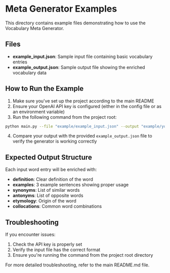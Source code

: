 # Meta Generator Examples

This directory contains example files demonstrating how to use the Vocabulary Meta Generator.

## Files

- **example_input.json**: Sample input file containing basic vocabulary entries
- **example_output.json**: Sample output file showing the enriched vocabulary data

## How to Run the Example

1. Make sure you've set up the project according to the main README
2. Ensure your OpenAI API key is configured (either in the config file or as an environment variable)
3. Run the following command from the project root:

```bash
python main.py --file "example/example_input.json" --output "example/your_output.json" --config "example/config.yaml"
```

4. Compare your output with the provided `example_output.json` file to verify the generator is working correctly

## Expected Output Structure

Each input word entry will be enriched with:

- **definition**: Clear definition of the word
- **examples**: 3 example sentences showing proper usage
- **synonyms**: List of similar words
- **antonyms**: List of opposite words
- **etymology**: Origin of the word
- **collocations**: Common word combinations

## Troubleshooting

If you encounter issues:

1. Check the API key is properly set
2. Verify the input file has the correct format
3. Ensure you're running the command from the project root directory

For more detailed troubleshooting, refer to the main README.md file.